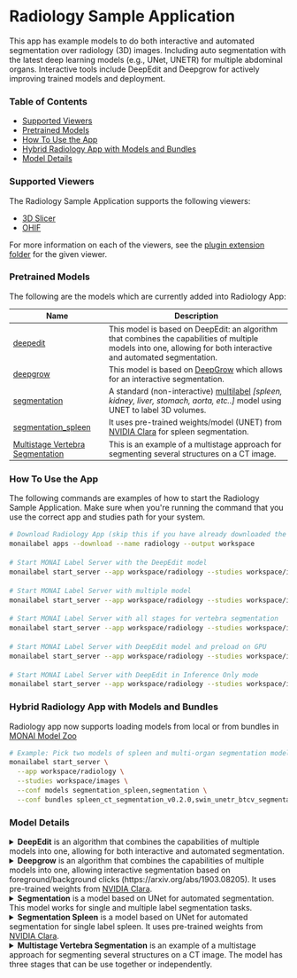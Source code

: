 <!--
Copyright (c) MONAI Consortium
Licensed under the Apache License, Version 2.0 (the "License");
you may not use this file except in compliance with the License.
You may obtain a copy of the License at
    http://www.apache.org/licenses/LICENSE-2.0
Unless required by applicable law or agreed to in writing, software
distributed under the License is distributed on an "AS IS" BASIS,
WITHOUT WARRANTIES OR CONDITIONS OF ANY KIND, either express or implied.
See the License for the specific language governing permissions and
limitations under the License.
-->

# Radiology Sample Application

This app has example models to do both interactive and automated segmentation over radiology (3D) images. Including auto segmentation with the latest deep learning models (e.g., UNet, UNETR) for multiple abdominal organs. Interactive tools include DeepEdit and Deepgrow for actively improving trained models and deployment.

### Table of Contents
- [Supported Viewers](#supported-viewers)
- [Pretrained Models](#pretrained-models)
- [How To Use the App](#how-to-use-the-app)
- [Hybrid Radiology App with Models and Bundles](#hybrid-radiology-app-with-models-and-bundles)
- [Model Details](#model-details)

### Supported Viewers
The Radiology Sample Application supports the following viewers:

- [3D Slicer](../../plugins/slicer/)
- [OHIF](../../plugins/ohif/)

For more information on each of the viewers, see the [plugin extension folder](../../plugins/) for the given viewer.

### Pretrained Models
The following are the models which are currently added into Radiology App:

| Name | Description |
|------|-------------|
| [deepedit](#deepedit)| This model is based on DeepEdit: an algorithm that combines the capabilities of multiple models into one, allowing for both interactive and automated segmentation.
| [deepgrow](#deepgrow) | This model is based on [DeepGrow](https://arxiv.org/abs/1903.08205) which allows for an interactive segmentation.
| [segmentation](#segmentation) | A standard (non-interactive) [multilabel](https://www.synapse.org/#!Synapse:syn3193805/wiki/217789) *[spleen, kidney, liver, stomach, aorta, etc..]* model using UNET to label 3D volumes.
| [segmentation_spleen](#segmentation_spleen) | It uses pre-trained weights/model (UNET) from [NVIDIA Clara](https://catalog.ngc.nvidia.com/orgs/nvidia/teams/med/models/clara_pt_spleen_ct_segmentation) for spleen segmentation.
| [Multistage Vertebra Segmentation](#Multistage-Vertebra-Segmentation) | This is an example of a multistage approach for segmenting several structures on a CT image. |

### How To Use the App
The following commands are examples of how to start the Radiology Sample Application.  Make sure when you're running the command that you use the correct app and studies path for your system.


```bash
# Download Radiology App (skip this if you have already downloaded the app or using github repository (dev mode))
monailabel apps --download --name radiology --output workspace

# Start MONAI Label Server with the DeepEdit model
monailabel start_server --app workspace/radiology --studies workspace/images --conf models deepedit

# Start MONAI Label Server with multiple model
monailabel start_server --app workspace/radiology --studies workspace/images --conf models "deepgrow_2d,deepgrow_3d,segmentation"

# Start MONAI Label Server with all stages for vertebra segmentation
monailabel start_server --app workspace/radiology --studies workspace/images --conf models "localization_spine,localization_vertebra,segmentation_vertebra"

# Start MONAI Label Server with DeepEdit model and preload on GPU
monailabel start_server --app workspace/radiology --studies workspace/images --conf models deepedit --conf preload true

# Start MONAI Label Server with DeepEdit in Inference Only mode
monailabel start_server --app workspace/radiology --studies workspace/images --conf models deepedit --conf skip_trainers true
```

### Hybrid Radiology App with Models and Bundles

Radiology app now supports loading models from local or from bundles in [MONAI Model Zoo](https://monai.io/model-zoo)

```bash
# Example: Pick two models of spleen and multi-organ segmentation model, and two model-zoo bundles.
monailabel start_server \
  --app workspace/radiology \
  --studies workspace/images \
  --conf models segmentation_spleen,segmentation \
  --conf bundles spleen_ct_segmentation_v0.2.0,swin_unetr_btcv_segmentation_v0.2.0
```


### Model Details

<details id="deepedit">
<summary>
  <strong>DeepEdit</strong> is an algorithm that combines the capabilities of multiple models into one, allowing for both interactive and automated segmentation.
</summary>

This model works for single and multiple label segmentation tasks.

> monailabel start_server --app workspace/radiology --studies workspace/images --conf models deepedit

- Additional Configs *(pass them as **--conf name value**) while starting MONAILabelServer*

| Name                 | Values             | Description                                                        |
|----------------------|--------------------|--------------------------------------------------------------------|
| network              | **dynunet**, unetr | Using one of these network and corresponding pretrained weights    |
| use_pretrained_model | **true**, false    | Disable this NOT to load any pretrained weights                    |
| skip_scoring         | **true**, false    | Disable this to allow scoring methods to be used                   |
| skip_strategies      | **true**, false    | Disable this to add active learning strategies                     |
| epistemic_enabled    | true, **false**    | Enable Epistemic based Active Learning Strategy                    |
| epistemic_samples    | int                | Limit number of samples to run epistemic scoring                   |
| preload              | true, **false**    | Preload model into GPU                                                                                |

A command example to use active learning strategies with DeepEdit would be:

> monailabel start_server --app workspace/radiology --studies workspace/images --conf models deepedit --conf skip_scoring false --conf skip_strategies false --conf epistemic_enabled true

- Network: This model uses the DynUNet as the default network. It also comes with pretrained model for [UNETR](https://docs.monai.io/en/latest/networks.html#unetr). Researchers can define their own network or use one of the listed [here](https://docs.monai.io/en/latest/networks.html)
- Labels:
  ```json
  {
      "spleen": 1,
      "right kidney": 2,
      "left kidney": 3,
      "liver": 6,
      "stomach": 7,
      "aorta": 8,
      "inferior vena cava": 9,
      "background": 0
  }
  ```
- Dataset: The model is pre-trained over dataset: https://www.synapse.org/#!Synapse:syn3193805/wiki/217789

- Inputs
    - 1 channel for the image modality -> Automated mode
    - 1+N channels (image modality + points for N labels including background) -> Interactive mode

- Output: N channels representing the segmented organs/tumors/tissues
</details>

<details id="deepgrow">
  <summary>
    <strong>Deepgrow</strong> is an algorithm that combines the capabilities of multiple models into one, allowing interactive segmentation based on foreground/background clicks (https://arxiv.org/abs/1903.08205). It uses pre-trained weights from <a href="https://catalog.ngc.nvidia.com/models?filters=&orderBy=dateModifiedDESC&query=clara_pt_deepgrow">NVIDIA Clara</a>.
    </summary>

It provides both [2D](./lib/configs/deepgrow_2d.py) and [3D](./lib/configs/deepgrow_3d.py) version to annotate images.
Additionally, it also provides [DeepgrowPipeline](lib/infers/deepgrow_pipeline.py) _(infer only)_ that
combines best results of 3D and 2D results.
_Deepgrow 2D model trains faster with higher accuracy compared to Deepgrow 3D model._

The labels get flattened as part of [pre-processing](./lib/trainers/deepgrow.py) step and the model is trained over
binary labels. As an advantage, you can **feed in any new labels** the model dynamically _(zero code change)_ and expect
the model to learn on new organ.

> monailabel start_server --app workspace/radiology --studies workspace/images --conf models deepgrow_2d,deepgrow_3d

- Additional Configs *(pass them as **--conf name value**) while starting MONAILabelServer*

| Name                 | Values             | Description                                                     |
|----------------------|--------------------|-----------------------------------------------------------------|
| preload              | true, **false**    | Preload model into GPU                                                                                |

- Network: This App uses the [BasicUNet](https://docs.monai.io/en/latest/networks.html#basicunet) as the default network.
- Labels:
  ```json
  [
    "spleen",
    "right kidney",
    "left kidney",
    "gallbladder",
    "esophagus",
    "liver",
    "stomach",
    "aorta",
    "inferior vena cava",
    "portal vein and splenic vein",
    "pancreas",
    "right adrenal gland",
    "left adrenal gland"
  ]
  ```
  > **NOTE::** You can feed any new labels to the network to learn on new organs/tissues etc..
- Dataset: The model is pre-trained over dataset: https://www.synapse.org/#!Synapse:syn3193805/wiki/217789
- Inputs: 3 channel that represents image + foreground clicks + background clicks
- Output: 1 channel representing the segmented organs/tumors/tissues
</details>

<details id="segmentation">
  <summary>
    <strong>Segmentation</strong> is a model based on UNet for automated segmentation. This model works for single and multiple label segmentation tasks.
  </summary>

> monailabel start_server --app workspace/radiology --studies workspace/images --conf models segmentation

- Additional Configs *(pass them as **--conf name value**) while starting MONAILabelServer*

| Name                 | Values             | Description                                                     |
|----------------------|--------------------|-----------------------------------------------------------------|
| use_pretrained_model | **true**, false    | Disable this NOT to load any pretrained weights                 |
| preload              | true, **false**    | Preload model into GPU                                                                                |

- Network: This model uses the [UNet](https://docs.monai.io/en/latest/networks.html#unet) as the default network. Researchers can define their own network or use one of the listed [here](https://docs.monai.io/en/latest/networks.html)
- Labels
  ```json
  {
    "spleen": 1,
    "right kidney": 2,
    "left kidney": 3,
    "gallbladder": 4,
    "esophagus": 5,
    "liver": 6,
    "stomach": 7,
    "aorta": 8,
    "inferior vena cava": 9,
    "portal vein and splenic vein": 10,
    "pancreas": 11,
    "right adrenal gland": 12,
    "left adrenal gland": 13
  }
  ```
- Dataset: The model is pre-trained over dataset: https://www.synapse.org/#!Synapse:syn3193805/wiki/217789
- Inputs: 1 channel for the image modality
- Output: N channels representing the segmented organs/tumors/tissues
</details>


<details id="segmentation-spleen">
  <summary>
    <strong>Segmentation Spleen</strong> is a model based on UNet for automated segmentation for single label spleen. It uses pre-trained weights from <a href="https://catalog.ngc.nvidia.com/models?filters=&orderBy=dateModifiedDESC&query=clara_pt_deepgrow">NVIDIA Clara</a>.
  </summary>

> This is the simple reference for users to add their simple model to the Radiology App.

> monailabel start_server --app workspace/radiology --studies workspace/images --conf models segmentation_spleen

- Additional Configs *(pass them as **--conf name value**) while starting MONAILabelServer*

| Name                 | Values          | Description                                                        |
|----------------------|-----------------|--------------------------------------------------------------------|
| use_pretrained_model | **true**, false | Disable this NOT to load any pretrained weights                    |
| skip_scoring         | **true**, false | Disable this to allow scoring methods to be used                   |
| skip_strategies      | **true**, false | Disable this to add active learning strategies                     |
| epistemic_enabled    | true, **false** | Enable Epistemic based Active Learning Strategy                    |
| epistemic_samples    | int             | Limit number of samples to run epistemic scoring                   |
| preload              | true, **false** | Preload model into GPU                                                                                |


A command example to use active learning strategies with segmentation_spleen would be:

> monailabel start_server --app workspace/radiology --studies workspace/images --conf models segmentation_spleen --conf skip_scoring false --conf skip_strategies false --conf epistemic_enabled true


- Network: This App uses the [UNet](https://docs.monai.io/en/latest/networks.html#unet) as the default network.
- Labels: `{ "Spleen": 1 }`
- Dataset: The model is pre-trained over dataset: http://medicaldecathlon.com/
- Inputs: 1 channel for the image modality
- Output: 1 channels representing the segmented spleen
</details>


<details id="multistage-vertebra-segmentation">
  <summary>
    <strong>Multistage Vertebra Segmentation</strong> is an example of a multistage approach for segmenting several structures on a CT image. The model has three stages that can be use together or independently.
  </summary>

**_Stage 1:_**  [Spine Localization](./lib/configs/localization_spine.py)

As the name suggests, this stage localizes the spine as a single label. See the following image:
![Localization Spine](../../docs/images/localization_spine.png)

**_Stage 2:_**  [Vertebra Localization](./lib/configs/localization_vertebra.py)

This images uses the ouput of the first stage, crop the volume around the spine and roughly segments the vertebras.

**_Stage 3:_**  [Vertebra Segmentation](./lib/configs/segmentation_vertebra.py)

Finally, this stage takes the output of the second stage, compute the centroids and then segments each vertebra at a time. See the folloiwng image:
![Vertebra pipeline](../../docs/images/vertebra-pipeline.png)


The difference between second and third stage is that third stage get a more fine segmentation of each vertebra.

> monailabel start_server --app workspace/radiology --studies workspace/images --conf models localization_spine,localization_vertebra,segmentation_vertebra

- Additional Configs *(pass them as **--conf name value**) while starting MONAILabelServer*

| Name                 | Values             | Description                                                     |
|----------------------|--------------------|-----------------------------------------------------------------|
| use_pretrained_model | **true**, false    | Disable this NOT to load any pretrained weights                 |

- Network: This App uses the [UNet](https://docs.monai.io/en/latest/networks.html#unet) as the default network.
- Labels:
  ```json
  {
            "C1": 1,
            "C2": 2,
            "C3": 3,
            "C4": 4,
            "C5": 5,
            "C6": 6,
            "C7": 7,
            "Th1": 8,
            "Th2": 9,
            "Th3": 10,
            "Th4": 11,
            "Th5": 12,
            "Th6": 13,
            "Th7": 14,
            "Th8": 15,
            "Th9": 16,
            "Th10": 17,
            "Th11": 18,
            "Th12": 19,
            "L1": 20,
            "L2": 21,
            "L3": 22,
            "L4": 23,
            "L5": 24
  }
  ```
- Dataset: The model is pre-trained over VerSe dataset: https://github.com/anjany/verse
- Inputs: 1 channel for the CT image
- Output: N channels representing the segmented vertebras

</details>
